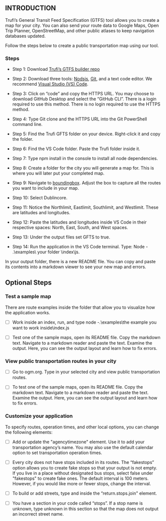 ## INTRODUCTION 

Trufi’s General Transit Feed Specification (GTFS) tool allows you to create a map for your city. You can also send your route data to Google Maps, Open Trip Planner, OpenStreetMap, and other public atlases to keep navigation databases updated. 

Follow the steps below to create a public transportation map using our tool.

### Steps 

+ Step 1:  Download [Trufi’s GTFS builder repo](https://github.com/trufi-association/trufi-gtfs-builder)

+ Step 2: Download three tools: [Nodsjs](https://nodejs.org/en), [Git]( https://github.com/git-guides/install-git), and a text code editor. We recommend [Visual Studio (VS) Code]( https://code.visualstudio.com/).

+ Step 3: Click on “code” and copy the HTTPS URL. 
You may choose to download GitHub Desktop and select the “GitHub CLI”. 
There is a login required to use this method. There is no login required to use the HTTPS method.
 
+ Step 4: Type Git clone and the HTTPS URL into the Git PowerShell command line.
 
+ Step 5: Find the Trufi GFTS folder on your device. Right-click it and copy the folder.

+ Step 6: Find the VS Code folder. Paste the Trufi folder inside it.
 
+ Step 7: Type npm install in the console to install all node dependencies.

+ Step 8: Create a folder for the city you will generate a map for. This is where you will later put your completed map. 
+ Step 9: Navigate to [boundingbox](https://boundingbox.klokantech.com/). Adjust the box to capture all the routes you want to include in your map. 

+ Step 10: Select Dublincore.

+ Step 11: Notice the Northlimit, Eastlimit, Southlimit, and Westlimit. These are latitudes and longitudes.

+ Step 12: Paste the latitudes and longitudes inside VS Code in their respective spaces: North, East, South, and West spaces.

+ Step 13: Under the output files set GFTS to true.

+ Step 14: Run the application in the VS Code terminal. Type: Node - .\examples\ your folder \index\js. 

In your output folder, there is a new README file. You can copy and paste its contents into a markdown viewer to see your new map and errors. 


## Optional Steps 

### Test a sample map

There are route examples inside the folder that allow you to visualize how the application works. 

- [ ] Work inside an index, run, and type node -.\examples\the example you want to work inside\index.js
 
- [ ] Test one of the sample maps, open its README file. Copy the markdown text. 
Navigate to a markdown reader and paste the text. Examine the output. 
Here, you can see the output layout and learn how to fix errors.


### View public transportation routes in your city

- [ ] Go to ogm.org. Type in your selected city and view public transportation routes.
 
- [ ] To test one of the sample maps, open its README file. Copy the markdown text. 
Navigate to a markdown reader and paste the text. Examine the output. 
Here, you can see the output layout and learn how to fix errors.


### Customize your application
 
To specify routes, operation times, and other local options, you can change the following elements:

- [ ] Add or update the "agencytimezone" element. Use it to add your transportation agency’s name. You may also use the default calendar option to set transportation operation times.

- [ ] Every city does not have stops included in its routes. The “fakestops” option allows you to create fake stops so that your output is not empty. If you live in a place without designated bus stops, select false under "fakestops" to create fake ones. The default interval is 100 meters. However, if you would like more or fewer stops, change the interval. 
 
- [ ] To build or add streets, type and inside the “return.stops.join" element.

- [ ] You have a section in your code called “stops”. If a stop name is unknown, type unknown in this section so that the map does not output an incorrect street name. 

